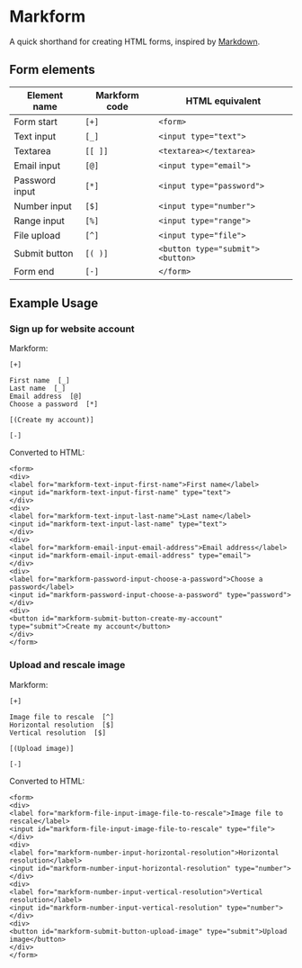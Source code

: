 # Markform

A quick shorthand for creating HTML forms, inspired by [Markdown](https://daringfireball.net/projects/markdown/).

## Form elements

| Element name | Markform code | HTML equivalent |
| --- | -- | -- |
| Form start | `[+]` | `<form>` |
| Text input | `[_]` | `<input type="text">` |
| Textarea | `[[ ]]` | `<textarea></textarea>` |
| Email input | `[@]` | `<input type="email">` |
| Password input |`[*]` | `<input type="password">` |
| Number input | `[$]` | `<input type="number">` |
| Range input | `[%]` | `<input type="range">` |
| File upload | `[^]` | `<input type="file">` |
| Submit button | `[( )]` | `<button type="submit"><button>` |
| Form end | `[-]` | `</form>` |

## Example Usage

### Sign up for website account

Markform:

```
[+]

First name  [_]
Last name  [_]
Email address  [@]
Choose a password  [*]

[(Create my account)]

[-]
```

Converted to HTML:

```
<form>
<div>
<label for="markform-text-input-first-name">First name</label>
<input id="markform-text-input-first-name" type="text">
</div>
<div>
<label for="markform-text-input-last-name">Last name</label>
<input id="markform-text-input-last-name" type="text">
</div>
<div>
<label for="markform-email-input-email-address">Email address</label>
<input id="markform-email-input-email-address" type="email">
</div>
<div>
<label for="markform-password-input-choose-a-password">Choose a password</label>
<input id="markform-password-input-choose-a-password" type="password">
</div>
<div>
<button id="markform-submit-button-create-my-account" type="submit">Create my account</button>
</div>
</form>
```

### Upload and rescale image

Markform:

```
[+]

Image file to rescale  [^]
Horizontal resolution  [$]
Vertical resolution  [$]

[(Upload image)]

[-]
```

Converted to HTML:

```
<form>
<div>
<label for="markform-file-input-image-file-to-rescale">Image file to rescale</label>
<input id="markform-file-input-image-file-to-rescale" type="file">
</div>
<div>
<label for="markform-number-input-horizontal-resolution">Horizontal resolution</label>
<input id="markform-number-input-horizontal-resolution" type="number">
</div>
<div>
<label for="markform-number-input-vertical-resolution">Vertical resolution</label>
<input id="markform-number-input-vertical-resolution" type="number">
</div>
<div>
<button id="markform-submit-button-upload-image" type="submit">Upload image</button>
</div>
</form>
```
